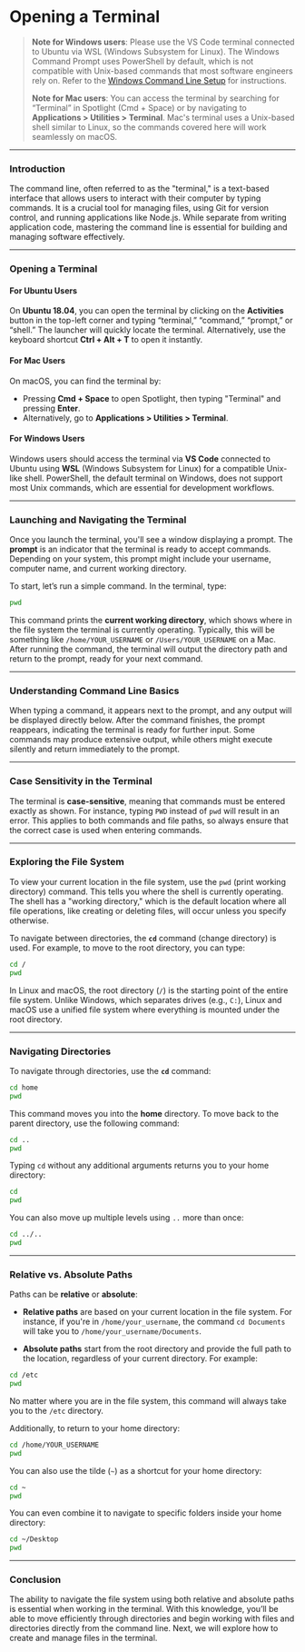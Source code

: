 # **Opening a Terminal**

> **Note for Windows users**: Please use the VS Code terminal connected to Ubuntu via WSL (Windows Subsystem for Linux). The Windows Command Prompt uses PowerShell by default, which is not compatible with Unix-based commands that most software engineers rely on. Refer to the [Windows Command Line Setup](../logistics/required-software.md#install-and-setup-windows-subsystem-for-linux-wsl) for instructions.
>
> **Note for Mac users**: You can access the terminal by searching for “Terminal” in Spotlight (Cmd + Space) or by navigating to **Applications > Utilities > Terminal**. Mac's terminal uses a Unix-based shell similar to Linux, so the commands covered here will work seamlessly on macOS.

---

### **Introduction**

The command line, often referred to as the "terminal," is a text-based interface that allows users to interact with their computer by typing commands. It is a crucial tool for managing files, using Git for version control, and running applications like Node.js. While separate from writing application code, mastering the command line is essential for building and managing software effectively.

---

### **Opening a Terminal**

#### **For Ubuntu Users**  
On **Ubuntu 18.04**, you can open the terminal by clicking on the **Activities** button in the top-left corner and typing “terminal,” “command,” “prompt,” or “shell.” The launcher will quickly locate the terminal. Alternatively, use the keyboard shortcut **Ctrl + Alt + T** to open it instantly.

#### **For Mac Users**  
On macOS, you can find the terminal by:
- Pressing **Cmd + Space** to open Spotlight, then typing "Terminal" and pressing **Enter**.
- Alternatively, go to **Applications > Utilities > Terminal**.

#### **For Windows Users**  
Windows users should access the terminal via **VS Code** connected to Ubuntu using **WSL** (Windows Subsystem for Linux) for a compatible Unix-like shell. PowerShell, the default terminal on Windows, does not support most Unix commands, which are essential for development workflows.

---

### **Launching and Navigating the Terminal**

Once you launch the terminal, you'll see a window displaying a prompt. The **prompt** is an indicator that the terminal is ready to accept commands. Depending on your system, this prompt might include your username, computer name, and current working directory.

To start, let’s run a simple command. In the terminal, type:

```bash
pwd
```

This command prints the **current working directory**, which shows where in the file system the terminal is currently operating. Typically, this will be something like `/home/YOUR_USERNAME` or `/Users/YOUR_USERNAME` on a Mac. After running the command, the terminal will output the directory path and return to the prompt, ready for your next command.

---

### **Understanding Command Line Basics**

When typing a command, it appears next to the prompt, and any output will be displayed directly below. After the command finishes, the prompt reappears, indicating the terminal is ready for further input. Some commands may produce extensive output, while others might execute silently and return immediately to the prompt.

---

### **Case Sensitivity in the Terminal**

The terminal is **case-sensitive**, meaning that commands must be entered exactly as shown. For instance, typing `PWD` instead of `pwd` will result in an error. This applies to both commands and file paths, so always ensure that the correct case is used when entering commands.

---

### **Exploring the File System**

To view your current location in the file system, use the `pwd` (print working directory) command. This tells you where the shell is currently operating. The shell has a "working directory," which is the default location where all file operations, like creating or deleting files, will occur unless you specify otherwise.

To navigate between directories, the **`cd`** command (change directory) is used. For example, to move to the root directory, you can type:

```bash
cd /
pwd
```

In Linux and macOS, the root directory (`/`) is the starting point of the entire file system. Unlike Windows, which separates drives (e.g., `C:`), Linux and macOS use a unified file system where everything is mounted under the root directory.

---

### **Navigating Directories**

To navigate through directories, use the **`cd`** command:

```bash
cd home
pwd
```

This command moves you into the **home** directory. To move back to the parent directory, use the following command:

```bash
cd ..
pwd
```

Typing `cd` without any additional arguments returns you to your home directory:

```bash
cd
pwd
```

You can also move up multiple levels using `..` more than once:

```bash
cd ../..
pwd
```

---

### **Relative vs. Absolute Paths**

Paths can be **relative** or **absolute**:

- **Relative paths** are based on your current location in the file system. For instance, if you're in `/home/your_username`, the command `cd Documents` will take you to `/home/your_username/Documents`.
  
- **Absolute paths** start from the root directory and provide the full path to the location, regardless of your current directory. For example:

```bash
cd /etc
pwd
```

No matter where you are in the file system, this command will always take you to the `/etc` directory.

Additionally, to return to your home directory:

```bash
cd /home/YOUR_USERNAME
pwd
```

You can also use the tilde (`~`) as a shortcut for your home directory:

```bash
cd ~
pwd
```

You can even combine it to navigate to specific folders inside your home directory:

```bash
cd ~/Desktop
pwd
```

---

### **Conclusion**

The ability to navigate the file system using both relative and absolute paths is essential when working in the terminal. With this knowledge, you’ll be able to move efficiently through directories and begin working with files and directories directly from the command line. Next, we will explore how to create and manage files in the terminal.